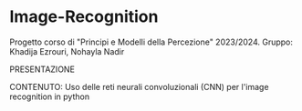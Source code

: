 # Image-Recognition

Progetto corso di "Principi e Modelli della Percezione" 2023/2024.
Gruppo: Khadija Ezrouri, Nohayla Nadir

PRESENTAZIONE

CONTENUTO:
Uso delle reti neurali convoluzionali (CNN) per l'image recognition in python
